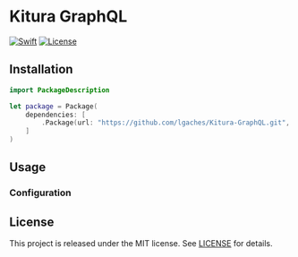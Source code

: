 # Kitura GraphQL

[![Swift][swift-badge]][swift-url]
[![License][mit-badge]][mit-url]


## Installation

```swift
import PackageDescription

let package = Package(
    dependencies: [
        .Package(url: "https://github.com/lgaches/Kitura-GraphQL.git", majorVersion: 0, minor: 1),
    ]
)
```

## Usage

### Configuration

## License

This project is released under the MIT license. See [LICENSE](LICENSE) for details.

[swift-badge]: https://img.shields.io/badge/Swift-3.0-orange.svg?style=flat
[swift-url]: https://swift.org
[mit-badge]: https://img.shields.io/badge/License-MIT-blue.svg?style=flat
[mit-url]: https://tldrlegal.com/license/mit-license

